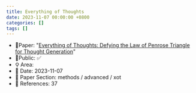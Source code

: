 ```yaml
---
title: Everything of Thoughts
date: 2023-11-07 00:00:00 +0800
categories: []
tags: []
---
```


- 📙Paper: "[Everything of Thoughts: Defying the Law of Penrose Triangle for Thought Generation](https://www.semanticscholar.org/paper/Everything-of-Thoughts%3A-Defying-the-Law-of-Penrose-Ding-Zhang/b2c77501bed6a95b4146e613db0bf868a56bfe72)"
- 🔑Public: ✅
- ⚲ Area: 
- 📅 Date: 2023-11-07
- 🔎 Paper Section: methods / advanced / xot
- 📝 References: 37

